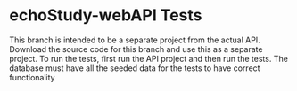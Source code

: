# echoStudy-webAPI Tests

This branch is intended to be a separate project from the actual API.
Download the source code for this branch and use this as a separate project.
To run the tests, first run the API project and then run the tests.
The database must have all the seeded data for the tests to have correct functionality
